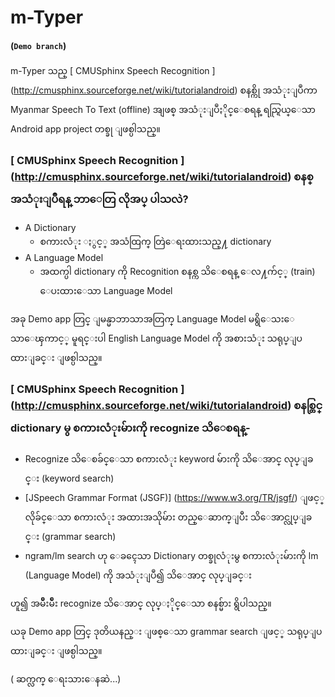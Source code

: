 # m-Typer
#### (`Demo branch`) 

m-Typer သည္ [ CMUSphinx Speech Recognition ] (http://cmusphinx.sourceforge.net/wiki/tutorialandroid) စနစ္ကို အသံုးျပဳကာ Myanmar Speech To Text (offline) အျဖစ္ အသံုးျပဳႏိုင္ေစရန္ ရည္ရြယ္ေသာ Android app project တစ္ခု ျဖစ္ပါသည္။

###  [ CMUSphinx Speech Recognition ] (http://cmusphinx.sourceforge.net/wiki/tutorialandroid) စနစ္ အသံုးျပဳရန္ ဘာေတြ လိုအပ္ ပါသလဲ? 

- A Dictionary 
  - စကားလံုး ႏွင့္ အသံထြက္ တြဲေရးထားသည္႔ dictionary
- A Language Model 
  - အထက္ပါ dictionary ကို Recognition စနစ္က သိေစရန္ ေလ႔က်င့္ (train) ေပးထားေသာ Language Model

အခု Demo app တြင္ ျမန္မာဘာသာအတြက္ Language Model မရွိေသးေသာေၾကာင့္ မူရင္းပါ English Language Model ကို အစားသံုး သရုပ္ျပထားျခင္း ျဖစ္ပါသည္။ 

### [ CMUSphinx Speech Recognition ] (http://cmusphinx.sourceforge.net/wiki/tutorialandroid) စနစ္တြင္ dictionary မွ စကားလံုးမ်ားကို recognize သိေစရန္- 

- Recognize သိေစခ်င္ေသာ စကားလံုး keyword မ်ားကို သိေအာင္ လုပ္ျခင္း (keyword search)
- [JSpeech Grammar Format (JSGF)] (‎https://www.w3.org/TR/jsgf/) ျဖင့္ လိုခ်င္ေသာ စကားလံုး အထားအသိုမ်ား တည္ေဆာက္ျပီး သိေအာင္လုပ္ျခင္း (grammar search) 
- ngram/lm search ဟု ေခၚေသာ Dictionary တစ္ခုလံုးမွ စကားလံုးမ်ားကို lm (Language Model) ကို အသံုးျပဳ၍ သိေအာင္ လုပ္ျခင္း 

 ဟူ၍ အမ်ိဳးမ်ိဳး recognize သိေအာင္ လုပ္ႏိုင္ေသာ စနစ္မ်ား ရွိပါသည္။

ယခု Demo app တြင္ ဒုတိယနည္း ျဖစ္ေသာ grammar search ျဖင့္ သရုပ္ျပထားျခင္း ျဖစ္ပါသည္။


( ဆက္လက္ ေရးသားေနဆဲ...) 
